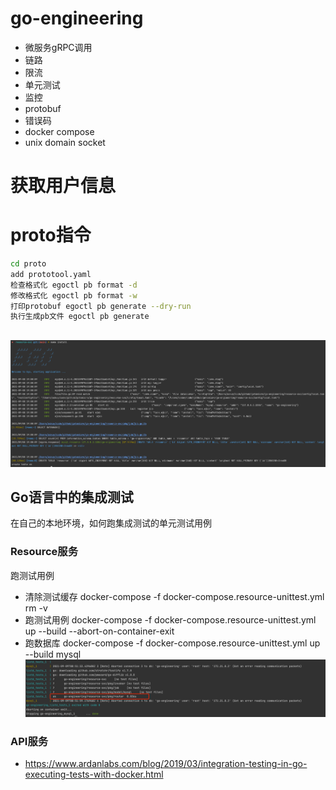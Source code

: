 # go-engineering
* 微服务gRPC调用
* 链路
* 限流
* 单元测试
* 监控
* protobuf
* 错误码  
* docker compose
* unix domain socket

# 获取用户信息
# proto指令
```bash
cd proto
add prototool.yaml
检查格式化 egoctl pb format -d
修改格式化 egoctl pb format -w
打印protobuf egoctl pb generate --dry-run
执行生成pb文件 egoctl pb generate
```

## 
![img.png](images/img.png)


## Go语言中的集成测试
在自己的本地环境，如何跑集成测试的单元测试用例
### Resource服务
跑测试用例
* 清除测试缓存 docker-compose -f docker-compose.resource-unittest.yml rm -v
* 跑测试用例 docker-compose -f docker-compose.resource-unittest.yml up --build --abort-on-container-exit
* 跑数据库 docker-compose -f docker-compose.resource-unittest.yml up --build mysql
![img.png](images/resouce-unittest.png)

### API服务

* https://www.ardanlabs.com/blog/2019/03/integration-testing-in-go-executing-tests-with-docker.html
